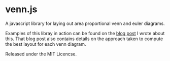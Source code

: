 venn.js
=======

A javascript library for laying out area proportional venn and euler diagrams.

Examples of this libray in action can be found on the [blog
post](http://www.benfrederickson.com/2013/05/09/venn-diagrams-with-d3.js.html)
I wrote about this. That blog post also contains details on the approach taken
to compute the best layout for each venn diagram.

Released under the MIT Licencse.
